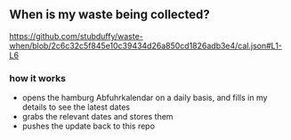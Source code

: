 ## When is my waste being collected?
  https://github.com/stubduffy/waste-when/blob/2c6c32c5f845e10c39434d26a850cd1826adb3e4/cal.json#L1-L6
  
  ### how it works
  - opens the hamburg Abfuhrkalendar on a daily basis, and fills in my details to see the latest dates
  - grabs the relevant dates and stores them
  - pushes the update back to this repo
  

